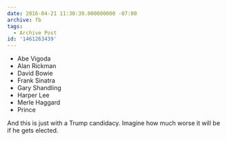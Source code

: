 ```yaml
---
date: 2016-04-21 11:30:39.000000000 -07:00
archive: fb
tags: 
  - Archive Post
id: '1461263439'
---
```


* Abe Vigoda
* Alan Rickman
* David Bowie
* Frank Sinatra
* Gary Shandling
* Harper Lee
* Merle Haggard
* Prince

And this is just with a Trump candidacy. Imagine how much worse it will be if he gets elected.
